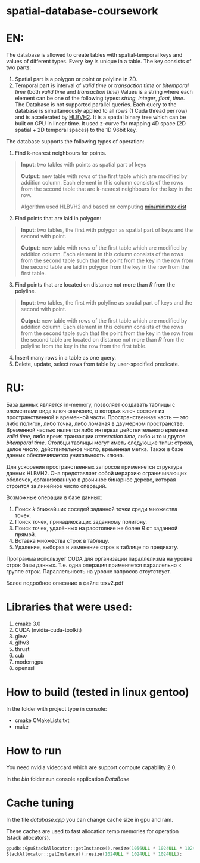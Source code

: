 # spatial-database-coursework
# EN:
The database is allowed to create tables with spatial-temporal keys and values of different types. Every key is unique in a table.
The key consists of two parts:
1. Spatial part is a polygon or point or polyline in 2D.
2. Temporal part is interval of *valid time* or *transaction time* or *bitemporal time* (both *valid time* and *transaction time*)
Values is a string where each element can be one of the following types: *string*, *integer*, *float*, *time*.
The Database is not supported parallel queries. 
Each query to the database is simultaneously applied to all rows (1 Cuda thread per row) and is accelerated by [HLBVH2](https://dl.acm.org/citation.cfm?id=2018333). It is a spatial binary tree which can be built on GPU in linear time. It used z-curve for mapping 4D space (2D spatial + 2D temporal spaces) to the 1D 96bit key. 

The database supports the following types of operation:

1. Find k-nearest neighbours for points.

> **Input**: two tables with points as spatial part of keys
>
> **Output**: new table with rows of the first table which are modified by addition column. Each element in this column consists of the rows from the second table that are k-nearest neighbours for the key in the row.
>
>Algorithm used HLBVH2 and based on computing [min/minimax dist](http://postgis.refractions.net/support/nearestneighbor.pdf)

2. Find points that are laid in polygon:

> **Input**: two tables, the first with polygon as spatial part of keys and the second with point.
>
> **Output**: new table with rows of the first table which are modified by addition column. Each element in this column consists of the rows from the second table such that the point from the key in the row from the second table are laid in polygon from the key in the row from the first table.

3. Find points that are located on distance not more than *R* from the polyline.

> **Input**: two tables, the first with polyline as spatial part of keys and the second with point.
>
> **Output**: new table with rows of the first table which are modified by addition column. Each element in this column consists of the rows from the second table such that the point from the key in the row from the second table are located on distance not more than *R* from the polyline from the key in the row from the first table.

4. Insert many rows in a table as one query.
5. Delete, update, select rows from table by user-specified predicate.

# RU:
База данных является in-memory, позволяет создавать таблицы с элементами вида ключ-значение,
в которых ключ состоит из пространственной и временной части.
Пространственная часть — это либо полигон, либо точка, либо ломаная в двумерном пространстве.
Временной частью является либо интервал действительного времени *valid time*, либо время транзакции *transaction time*,
либо и то и другое *bitemporal time*.
Столбцы таблицы могут иметь следующие типы: строка, целое число, действительное число, временная метка.
Также в базе данных обеспечивается уникальность ключа.

Для ускорения пространственных запросов применяется структура данных HLBVH2.
Она представляет собой иерархию ограничивающих оболочек, организованную в двоичное бинарное дерево,
которая строится за линейное число операций.

Возможные операции в базе данных:

1. Поиск *k* ближайших соседей заданной точки среди множества точек.
2. Поиск точек, принадлежащих заданному полигону.
3. Поиск точек, удалённых на расстояние не более *R* от заданной прямой.
4. Вставка множества строк в таблицу.
5. Удаление, выборка и изменение строк в таблице по предикату.

Программа использует CUDA для организации параллелизма на уровне строк базы данных. Т.е. одна операция применяется параллельно к группе строк.
Параллельность на уровне запросов отсутствует.

Более подробное описание в файле texv2.pdf

# Libraries that were used:
1. cmake 3.0
2. CUDA (nvidia-cuda-toolkit)
3. glew
4. glfw3
5. thrust
6. cub
7. moderngpu
8. openssl

# How to build (tested in linux gentoo)
In the folder with project type in console:
- cmake CMakeLists.txt
- make

# How to run
You need nvidia videocard which are support compute capability 2.0.

In the *bin* folder run console application *DataBase*

# Cache tuning
In the file *database.cpp* you can change cache size in gpu and ram. 

These caches are used to fast allocation temp memories for operation (stack allocators).
```C++
gpudb::GpuStackAllocator::getInstance().resize(1056ULL * 1024ULL * 1024ULL);
StackAllocator::getInstance().resize(1024ULL * 1024ULL * 1024ULL);
```
